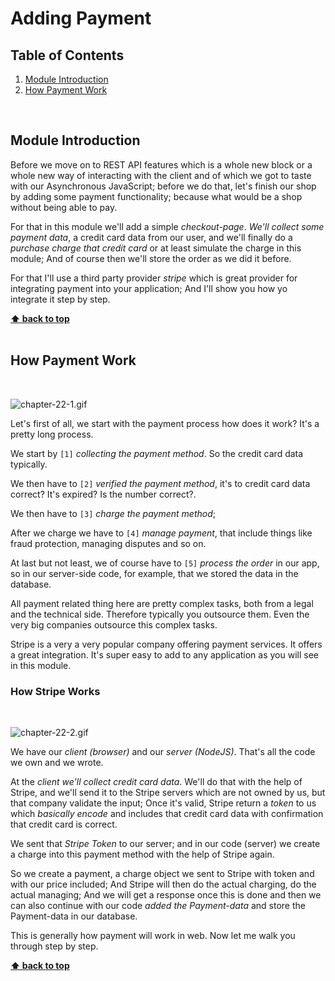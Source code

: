 # Adding Payment

## Table of Contents
1. [Module Introduction](#module-introduction)
2. [How Payment Work](#how-payment-work)

<br/>

## Module Introduction

Before we move on to REST API features which is a whole new block or a whole new
way of interacting with the client and of which we got to taste with our
Asynchronous JavaScript; before we do that, let's finish our shop by adding some
payment functionality; because what would be a shop without being able to pay.

For that in this module we'll add a simple _checkout-page_. _We'll collect some
payment data_, a credit card data from our user, and we'll finally do a _purchase
charge that credit card_ or at least simulate the charge in this module; And of
course then we'll store the order as we did it before.

For that I'll use a third party provider _stripe_ which is great provider for
integrating payment into your application; And I'll show you how yo integrate it
step by step.

**[⬆ back to top](#table-of-contents)**
<br/>
<br/>

## How Payment Work
<br/>

![chapter-22-1.gif](./images/gif/chaper-22-1.gif "How payment work")
<br/>

Let's first of all, we start with the payment process how does it work? It's
a pretty long process.

We start by `[1]` _collecting the payment method_. So the credit card data
typically.

We then have to `[2]` _verified the payment method_, it's to credit card data correct?
It's expired? Is the number correct?.

We then have to `[3]` _charge the payment method_;

After we charge we have to `[4]` _manage payment_, that include things like fraud
protection, managing disputes and so on.

At last but not least, we of course have to `[5]` _process the order_ in our
app, so in our server-side code, for example, that we stored the data in the
database.

All payment related thing here are pretty complex tasks, both from a legal and
the technical side. Therefore typically you outsource them. Even the very big
companies outsource this complex tasks.

Stripe is a very a very popular company offering payment services. It offers
a great integration. It's super easy to add to any application as you will see
in this module.

### How Stripe Works
<br/>

![chapter-22-2.gif](./images/gif/chaper-22-2.gif "How Stripe works")
<br/>

We have our _client (browser)_ and our _server (NodeJS)_. That's all the code we
own and we wrote.

At the _client we'll collect credit card data_. We'll do that with the help of
Stripe, and we'll send it to the Stripe servers which are not owned by us, but
that company validate the input; Once it's valid, Stripe return a _token_ to us
which _basically encode_ and includes that credit card data with confirmation
that credit card is correct.

We sent that _Stripe Token_ to our server; and in our code (server) we create
a charge into this payment method with the help of Stripe again.

So we create a payment, a charge object we sent to Stripe with token and with
our price included; And Stripe will then do the actual charging, do the actual
managing; And we will get a response once this is done and then we can also
continue with our code _added the Payment-data_ and store the Payment-data in
our database.

This is generally how payment will work in web. Now let me walk you through step
by step.

**[⬆ back to top](#table-of-contents)**
<br/>
<br/>

